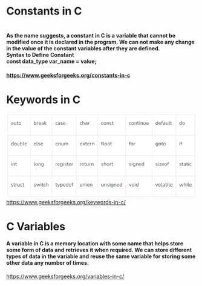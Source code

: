 <h1> Constants in C <h1>
<h4> As the name suggests, a constant in C is a variable that cannot be modified once it is declared in the program. We can not make any change in the value of the constant variables after they are defined.<br>
Syntax to Define Constant <br>
const data_type var_name = value;<h4>
<a href="https://www.geeksforgeeks.org/constants-in-c/" target="_blank">https://www.geeksforgeeks.org/constants-in-c</a>

<h1>Keywords in C</h1>
<img src="https://raw.githubusercontent.com/mtalhach/c-programming/main/1-Basic%20Programs/Keywords.png">
<a href="https://www.geeksforgeeks.org/keywords-in-c/" target="_blank">https://www.geeksforgeeks.org/keywords-in-c/</a>

<h1>C Variables</h1>
<h4>A variable in C is a memory location with some name that helps store some form of data and retrieves it when required. We can store different types of data in the variable and reuse the same variable for storing some other data any number of times.</h4>
<a href="https://www.geeksforgeeks.org/variables-in-c/" target="_blank">https://www.geeksforgeeks.org/variables-in-c/</a>
